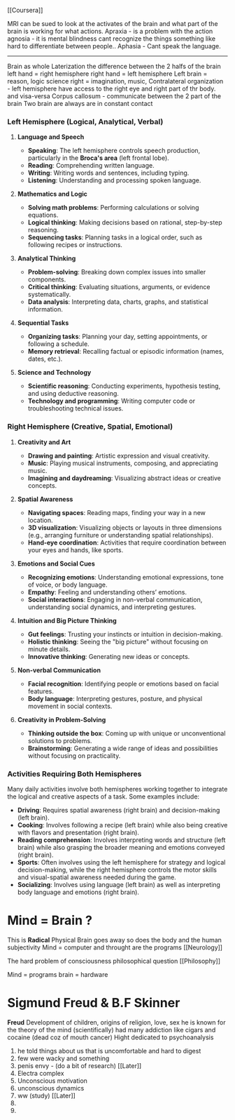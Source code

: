 [[Coursera]]

MRI can be sued to look at the activates of the brain and what part of the brain is working for what actions. 
Apraxia - is a problem with the action 
agnosia - it is mental blindness cant recognize the things something like hard to differentiate between people.. 
Aphasia - Cant speak the language.

----
Brain as  whole
 Laterization the difference between the 2 halfs of the brain 
 left hand = right hemisphere
 right hand = left hemisphere
 Left brain = reason, logic science
 right = imagination, music, 
Contralateral organization - left hemisphere have access to the right eye and right part of thr body. and visa-versa
Corpus callosum - communicate between the 2 part of the brain 
Two brain are always are in constant contact 

### **Left Hemisphere (Logical, Analytical, Verbal)**

1. **Language and Speech**
    
    - **Speaking**: The left hemisphere controls speech production, particularly in the **Broca's area** (left frontal lobe).
    - **Reading**: Comprehending written language.
    - **Writing**: Writing words and sentences, including typing.
    - **Listening**: Understanding and processing spoken language.
2. **Mathematics and Logic**
    
    - **Solving math problems**: Performing calculations or solving equations.
    - **Logical thinking**: Making decisions based on rational, step-by-step reasoning.
    - **Sequencing tasks**: Planning tasks in a logical order, such as following recipes or instructions.
3. **Analytical Thinking**
    
    - **Problem-solving**: Breaking down complex issues into smaller components.
    - **Critical thinking**: Evaluating situations, arguments, or evidence systematically.
    - **Data analysis**: Interpreting data, charts, graphs, and statistical information.
4. **Sequential Tasks**
    
    - **Organizing tasks**: Planning your day, setting appointments, or following a schedule.
    - **Memory retrieval**: Recalling factual or episodic information (names, dates, etc.).
5. **Science and Technology**
    
    - **Scientific reasoning**: Conducting experiments, hypothesis testing, and using deductive reasoning.
    - **Technology and programming**: Writing computer code or troubleshooting technical issues.

### **Right Hemisphere (Creative, Spatial, Emotional)**

1. **Creativity and Art**
    
    - **Drawing and painting**: Artistic expression and visual creativity.
    - **Music**: Playing musical instruments, composing, and appreciating music.
    - **Imagining and daydreaming**: Visualizing abstract ideas or creative concepts.
2. **Spatial Awareness**
    
    - **Navigating spaces**: Reading maps, finding your way in a new location.
    - **3D visualization**: Visualizing objects or layouts in three dimensions (e.g., arranging furniture or understanding spatial relationships).
    - **Hand-eye coordination**: Activities that require coordination between your eyes and hands, like sports.
3. **Emotions and Social Cues**
    
    - **Recognizing emotions**: Understanding emotional expressions, tone of voice, or body language.
    - **Empathy**: Feeling and understanding others’ emotions.
    - **Social interactions**: Engaging in non-verbal communication, understanding social dynamics, and interpreting gestures.
4. **Intuition and Big Picture Thinking**
    
    - **Gut feelings**: Trusting your instincts or intuition in decision-making.
    - **Holistic thinking**: Seeing the "big picture" without focusing on minute details.
    - **Innovative thinking**: Generating new ideas or concepts.
5. **Non-verbal Communication**
    
    - **Facial recognition**: Identifying people or emotions based on facial features.
    - **Body language**: Interpreting gestures, posture, and physical movement in social contexts.
6. **Creativity in Problem-Solving**
    
    - **Thinking outside the box**: Coming up with unique or unconventional solutions to problems.
    - **Brainstorming**: Generating a wide range of ideas and possibilities without focusing on practicality.

### **Activities Requiring Both Hemispheres**

Many daily activities involve both hemispheres working together to integrate the logical and creative aspects of a task. Some examples include:

- **Driving**: Requires spatial awareness (right brain) and decision-making (left brain).
- **Cooking**: Involves following a recipe (left brain) while also being creative with flavors and presentation (right brain).
- **Reading comprehension**: Involves interpreting words and structure (left brain) while also grasping the broader meaning and emotions conveyed (right brain).
- **Sports**: Often involves using the left hemisphere for strategy and logical decision-making, while the right hemisphere controls the motor skills and visual-spatial awareness needed during the game.
- **Socializing**: Involves using language (left brain) as well as interpreting body language and emotions (right brain).


# Mind = Brain ?
This is **Radical** 
Physical Brain goes away so does the body and the human subjectivity
Mind = computer and throught are the programs
[[Neurology]]

The hard problem of consciousness philosophical question [[Philosophy]] 

Mind = programs
brain = hardware

# Sigmund Freud & B.F Skinner

**Freud**
Development of children, origins of religion, love, sex
he is known for the theory of the mind (scientifically)
had many addiction like cigars and cocaine (dead coz of mouth cancer)
Hight dedicated to psychoanalysis
1. he told things about us that is uncomfortable and hard to digest 
2. few were wacky and something 
3. penis envy - (do a bit of research) [[Later]]
4. Electra complex
5. Unconscious motivation 
6. unconscious dynamics
7. ww (study) [[Later]]
8. 
9. 
